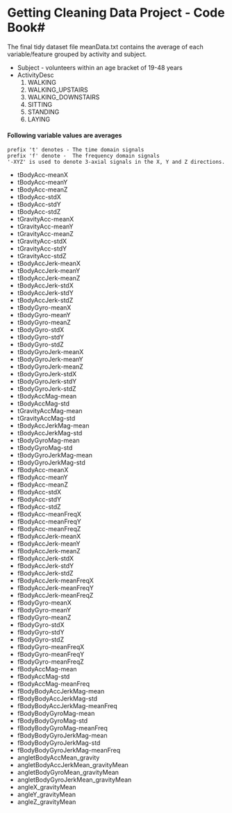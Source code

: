 # Getting Cleaning Data Project - Code Book#
The final tidy dataset file meanData.txt contains the average of each variable/feature grouped by activity and subject.

- Subject - volunteers within an age bracket of 19-48 years
- ActivityDesc
	1. WALKING
	1. WALKING_UPSTAIRS
	1. WALKING_DOWNSTAIRS
	1. SITTING
	1. STANDING
	1. LAYING 

#### Following variable values are averages ####
    prefix 't' denotes - The time domain signals
    prefix 'f' denote -  The frequency domain signals
    '-XYZ' is used to denote 3-axial signals in the X, Y and Z directions.

- tBodyAcc-meanX
- tBodyAcc-meanY
- tBodyAcc-meanZ
- tBodyAcc-stdX
- tBodyAcc-stdY
- tBodyAcc-stdZ
- tGravityAcc-meanX
- tGravityAcc-meanY
- tGravityAcc-meanZ
- tGravityAcc-stdX
- tGravityAcc-stdY
- tGravityAcc-stdZ
- tBodyAccJerk-meanX
- tBodyAccJerk-meanY
- tBodyAccJerk-meanZ
- tBodyAccJerk-stdX
- tBodyAccJerk-stdY
- tBodyAccJerk-stdZ
- tBodyGyro-meanX
- tBodyGyro-meanY
- tBodyGyro-meanZ
- tBodyGyro-stdX
- tBodyGyro-stdY
- tBodyGyro-stdZ
- tBodyGyroJerk-meanX
- tBodyGyroJerk-meanY
- tBodyGyroJerk-meanZ
- tBodyGyroJerk-stdX
- tBodyGyroJerk-stdY
- tBodyGyroJerk-stdZ
- tBodyAccMag-mean
- tBodyAccMag-std
- tGravityAccMag-mean
- tGravityAccMag-std
- tBodyAccJerkMag-mean
- tBodyAccJerkMag-std
- tBodyGyroMag-mean
- tBodyGyroMag-std
- tBodyGyroJerkMag-mean
- tBodyGyroJerkMag-std
- fBodyAcc-meanX
- fBodyAcc-meanY
- fBodyAcc-meanZ
- fBodyAcc-stdX
- fBodyAcc-stdY
- fBodyAcc-stdZ
- fBodyAcc-meanFreqX
- fBodyAcc-meanFreqY
- fBodyAcc-meanFreqZ
- fBodyAccJerk-meanX
- fBodyAccJerk-meanY
- fBodyAccJerk-meanZ
- fBodyAccJerk-stdX
- fBodyAccJerk-stdY
- fBodyAccJerk-stdZ
- fBodyAccJerk-meanFreqX
- fBodyAccJerk-meanFreqY
- fBodyAccJerk-meanFreqZ
- fBodyGyro-meanX
- fBodyGyro-meanY
- fBodyGyro-meanZ
- fBodyGyro-stdX
- fBodyGyro-stdY
- fBodyGyro-stdZ
- fBodyGyro-meanFreqX
- fBodyGyro-meanFreqY
- fBodyGyro-meanFreqZ
- fBodyAccMag-mean
- fBodyAccMag-std
- fBodyAccMag-meanFreq
- fBodyBodyAccJerkMag-mean
- fBodyBodyAccJerkMag-std
- fBodyBodyAccJerkMag-meanFreq
- fBodyBodyGyroMag-mean
- fBodyBodyGyroMag-std
- fBodyBodyGyroMag-meanFreq
- fBodyBodyGyroJerkMag-mean
- fBodyBodyGyroJerkMag-std
- fBodyBodyGyroJerkMag-meanFreq
- angletBodyAccMean_gravity
- angletBodyAccJerkMean_gravityMean
- angletBodyGyroMean_gravityMean
- angletBodyGyroJerkMean_gravityMean
- angleX_gravityMean
- angleY_gravityMean
- angleZ_gravityMean
